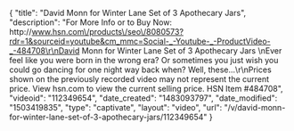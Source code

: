 {
    "title": "David Monn for Winter Lane Set of 3 Apothecary Jars",
    "description": "For More Info or to Buy Now: http:\/\/www.hsn.com\/products\/seo\/8080573?rdr=1&sourceid=youtube&cm_mmc=Social-_-Youtube-_-ProductVideo-_-484708\r\nDavid Monn for Winter Lane Set of 3  Apothecary Jars \nEver feel like you were born in the wrong era? Or sometimes you just wish you could go dancing for one night way back when? Well, these...\r\nPrices shown on the previously recorded video may not represent the current price.  View hsn.com to view the current selling price. HSN Item #484708",
    "videoid": "112349654",
    "date_created": "1483093797",
    "date_modified": "1503419835",
    "type": "captivate",
    "layout": "video",
    "url": "\/v\/david-monn-for-winter-lane-set-of-3-apothecary-jars\/112349654"
}